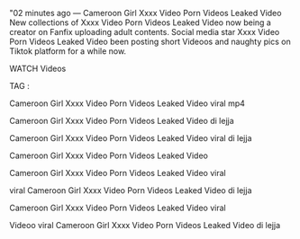 "02 minutes ago — Cameroon Girl Xxxx Video Porn Videos Leaked Video New collections of Xxxx Video Porn Videos Leaked Video now being a creator on Fanfix uploading adult contents. Social media star Xxxx Video Porn Videos Leaked Video been posting short Videoos and naughty pics on Tiktok platform for a while now.

WATCH Videos

TAG :

Cameroon Girl Xxxx Video Porn Videos Leaked Video viral mp4

Cameroon Girl Xxxx Video Porn Videos Leaked Video di lejja

Cameroon Girl Xxxx Video Porn Videos Leaked Video viral di lejja

Cameroon Girl Xxxx Video Porn Videos Leaked Video

Cameroon Girl Xxxx Video Porn Videos Leaked Video viral

viral Cameroon Girl Xxxx Video Porn Videos Leaked Video di lejja

Cameroon Girl Xxxx Video Porn Videos Leaked Video viral

Videoo viral Cameroon Girl Xxxx Video Porn Videos Leaked Video di lejja
